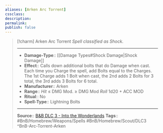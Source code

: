 ```yaml
---
aliases: [Arken Arc Torrent]
cssclass: 
description: 
permalink: 
publish: false
---
```


> [!charm]  Arken Arc Torrent
> *Spell classified as Shock.*
> ___
> - **Damage-Type**:: [[Damage Types#Shock Damage|Shock Damage]]
> - **Effect**:: Calls down additional bolts that do Damage when cast. Each time you Charge the spell, add Bolts equal to the Charges.  The 1st Charge adds 1 Bolt when cast, the 2nd adds 2 Bolts for 3 total, the 3rd adds 3 Bolts for 6 total.
> - **Manufacturer**:: Arken
> - **Range**:: *Hit* ≤ DMG Mod. ≥ DMG Mod *Roll* 1d20 + ACC MOD
> - **Ritual**:: No
> - **Spell-Type**:: Lightning Bolts
>
> ---
> **Source**:: [B&B DLC 3 - Into the Wonderlands](https://docs.google.com/document/d/1MLOgrWwcLNTnP9PuXrKiLImy7SUh4hXO8arVUAlmdp0/edit)
> **Tags**:: #BnB/Homebrew/Weapons/Spells #BnB/Homebrew/Scout/DLC3
^BnB-Arc-Torrent-Arken
